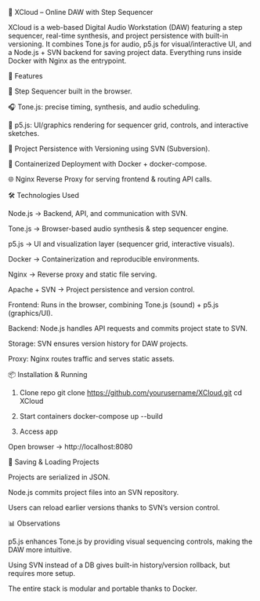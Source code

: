 🎵 XCloud – Online DAW with Step Sequencer

XCloud is a web-based Digital Audio Workstation (DAW) featuring a step sequencer, real-time synthesis, and project persistence with built-in versioning.
It combines Tone.js for audio, p5.js for visual/interactive UI, and a Node.js + SVN backend for saving project data.
Everything runs inside Docker with Nginx as the entrypoint.

🚀 Features

🎹 Step Sequencer built in the browser.

🎧 Tone.js: precise timing, synthesis, and audio scheduling.

🎨 p5.js: UI/graphics rendering for sequencer grid, controls, and interactive sketches.

🔄 Project Persistence with Versioning using SVN (Subversion).

🐳 Containerized Deployment with Docker + docker-compose.

🌐 Nginx Reverse Proxy for serving frontend & routing API calls.

🛠️ Technologies Used

Node.js
 → Backend, API, and communication with SVN.

Tone.js
 → Browser-based audio synthesis & step sequencer engine.

p5.js
 → UI and visualization layer (sequencer grid, interactive visuals).

Docker
 → Containerization and reproducible environments.

Nginx
 → Reverse proxy and static file serving.

Apache + SVN
 → Project persistence and version control.


Frontend: Runs in the browser, combining Tone.js (sound) + p5.js (graphics/UI).

Backend: Node.js handles API requests and commits project state to SVN.

Storage: SVN ensures version history for DAW projects.

Proxy: Nginx routes traffic and serves static assets.

📦 Installation & Running
1. Clone repo
git clone https://github.com/yourusername/XCloud.git
cd XCloud

2. Start containers
docker-compose up --build

3. Access app

Open browser → http://localhost:8080

💾 Saving & Loading Projects

Projects are serialized in JSON.

Node.js commits project files into an SVN repository.

Users can reload earlier versions thanks to SVN’s version control.

📊 Observations

p5.js enhances Tone.js by providing visual sequencing controls, making the DAW more intuitive.

Using SVN instead of a DB gives built-in history/version rollback, but requires more setup.

The entire stack is modular and portable thanks to Docker.

